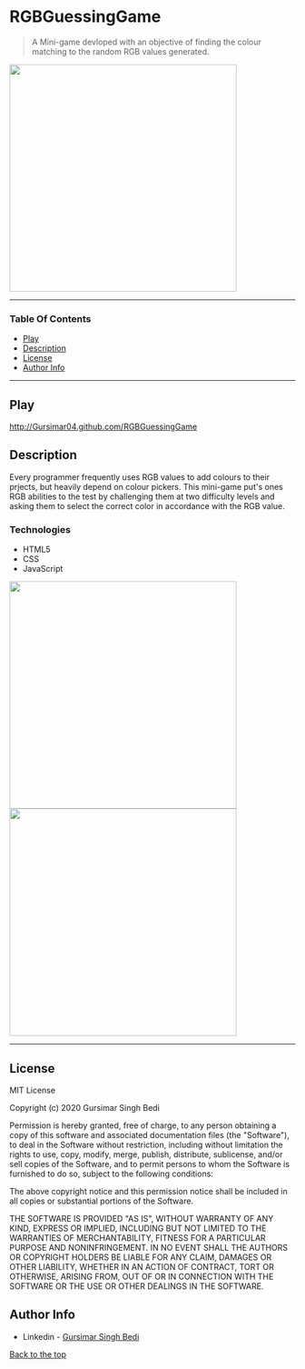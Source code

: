 # RGBGuessingGame
>A Mini-game devloped with an objective of finding the colour matching to the random RGB values generated.
<img src="images/pro.png" width=400>

---

### Table Of Contents
- [Play](#play)
- [Description](#description)
- [License](#license)
- [Author Info](#author-info)

---
## Play
http://Gursimar04.github.com/RGBGuessingGame

## Description
Every programmer frequently uses RGB values to add colours to their prjects, but heavily depend on colour pickers. This mini-game put's ones RGB abilities to the test by challenging them at two difficulty levels and asking them to select the correct color in accordance with the RGB value. 

### Technologies

- HTML5
- CSS
- JavaScript

<img src="images/findtrain.png" width=400>

<img src="images/gui.png" width=400>

---
## License
MIT License

Copyright (c) 2020 Gursimar Singh Bedi

Permission is hereby granted, free of charge, to any person obtaining a copy of this software and associated documentation files (the "Software"), to deal in the Software without restriction, including without limitation the rights to use, copy, modify, merge, publish, distribute, sublicense, and/or sell copies of the Software, and to permit persons to whom the Software is furnished to do so, subject to the following conditions:

The above copyright notice and this permission notice shall be included in all copies or substantial portions of the Software.

THE SOFTWARE IS PROVIDED "AS IS", WITHOUT WARRANTY OF ANY KIND, EXPRESS OR IMPLIED, INCLUDING BUT NOT LIMITED TO THE WARRANTIES OF MERCHANTABILITY, FITNESS FOR A PARTICULAR PURPOSE AND NONINFRINGEMENT. IN NO EVENT SHALL THE AUTHORS OR COPYRIGHT HOLDERS BE LIABLE FOR ANY CLAIM, DAMAGES OR OTHER LIABILITY, WHETHER IN AN ACTION OF CONTRACT, TORT OR OTHERWISE, ARISING FROM, OUT OF OR IN CONNECTION WITH THE SOFTWARE OR THE USE OR OTHER DEALINGS IN THE SOFTWARE.



## Author Info
- Linkedin - [Gursimar Singh Bedi](https://www.linkedin.com/in/gursimar-singh-bedi-31439a170)

[Back to the top](#RGBGuessingGame)

